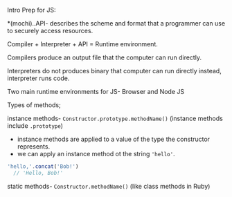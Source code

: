 Intro Prep for JS:

*(mochi)..API- describes the scheme and format that a programmer can use to securely access resources.

Compiler + Interpreter + API = Runtime environment. 

Compilers produce an output file that the computer can run directly. 

Interpreters do not produces binary that computer can run directly instead, interpreter runs code. 

Two main runtime environments for JS- Browser and Node JS



Types of methods; 

instance methods- `Constructor.prototype.methodName()`  (instance methods include `.prototype`)

- instance methods are applied to a value of the type the constructor represents. 
- we can apply an instance method ot the string `'hello'`. 
```js
'hello,'.concat('Bob!')
  // 'Hello, Bob!'
```



static methods- `Constructor.methodName()` (like class methods in Ruby)







